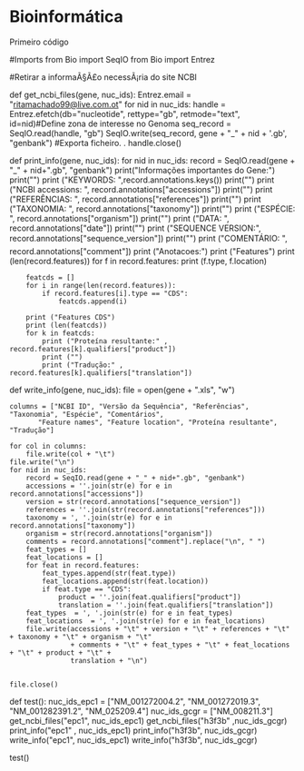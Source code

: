 # Bioinformática
Primeiro código


#Imports
from Bio import SeqIO
from Bio import Entrez


#Retirar a informaÃ§Ã£o necessÃ¡ria do site NCBI


def get_ncbi_files(gene, nuc_ids):
    Entrez.email = "ritamachado99@live.com.ot"
    for nid in nuc_ids:
        handle = Entrez.efetch(db="nucleotide", rettype="gb", retmode="text", id=nid)#Define zona de interesse no Genoma
        seq_record = SeqIO.read(handle, "gb")
        SeqIO.write(seq_record, gene + "_" + nid + '.gb', "genbank") #Exporta ficheiro. .
        handle.close()

def print_info(gene, nuc_ids):
    for nid in nuc_ids:
        record = SeqIO.read(gene + "_" + nid+".gb", "genbank")
        print("Informações importantes do Gene:")
        print("")
        print ("KEYWORDS: ",record.annotations.keys())
        print("")
        print ("NCBI accessions: ", record.annotations["accessions"])
        print("")
        print ("REFERÊNCIAS: ", record.annotations["references"])
        print("")
        print ("TAXONOMIA: ", record.annotations["taxonomy"])
        print("")
        print ("ESPÉCIE: ", record.annotations["organism"])
        print("")
        print ("DATA: ", record.annotations["date"])
        print("")
        print ("SEQUENCE VERSION:", record.annotations["sequence_version"])
        print("")
        print ("COMENTÁRIO: ", record.annotations["comment"])
        print ("Anotacoes:")
        print ("Features")
        print (len(record.features))
        for f in record.features:
            print (f.type, f.location)
    
        featcds = []
        for i in range(len(record.features)):
            if record.features[i].type == "CDS":
                featcds.append(i)
        
        print ("Features CDS")
        print (len(featcds))
        for k in featcds:
            print ("Proteí­na resultante:" , record.features[k].qualifiers["product"])
            print ("")
            print ("Tradução:" , record.features[k].qualifiers["translation"])
        
        

def write_info(gene, nuc_ids):
    file = open(gene + ".xls", "w")
        
    columns = ["NCBI ID", "Versão da Sequência", "Referências", "Taxonomia", "Espécie", "Comentários", 
           "Feature names", "Feature location", "Proteína resultante", "Tradução"]
    
    for col in columns:
        file.write(col + "\t")
    file.write("\n")
    for nid in nuc_ids:
        record = SeqIO.read(gene + "_" + nid+".gb", "genbank")
        accessions = ''.join(str(e) for e in record.annotations["accessions"])
        version = str(record.annotations["sequence_version"]) 
        references = ''.join(str(record.annotations["references"]))
        taxonomy = ', '.join(str(e) for e in record.annotations["taxonomy"])
        organism = str(record.annotations["organism"])
        comments = record.annotations["comment"].replace("\n", " ")
        feat_types = []
        feat_locations = []
        for feat in record.features:
            feat_types.append(str(feat.type))
            feat_locations.append(str(feat.location))
            if feat.type == "CDS":
                product = ''.join(feat.qualifiers["product"])
                translation = ''.join(feat.qualifiers["translation"])
        feat_types  = ', '.join(str(e) for e in feat_types)
        feat_locations  = ', '.join(str(e) for e in feat_locations)
        file.write(accessions + "\t" + version + "\t" + references + "\t" + taxonomy + "\t" + organism + "\t"
                   + comments + "\t" + feat_types + "\t" + feat_locations + "\t" + product + "\t" + 
                   translation + "\n") 
        
    
    file.close()        


def test():
    nuc_ids_epc1 = ["NM_001272004.2", "NM_001272019.3", "NM_001282391.2", "NM_025209.4"]
    nuc_ids_gcgr = ["NM_008211.3"]
    get_ncbi_files("epc1", nuc_ids_epc1)
    get_ncbi_files("h3f3b" ,nuc_ids_gcgr)
    print_info("epc1" , nuc_ids_epc1)
    print_info("h3f3b", nuc_ids_gcgr)
    write_info("epc1", nuc_ids_epc1)
    write_info("h3f3b", nuc_ids_gcgr)

test()

